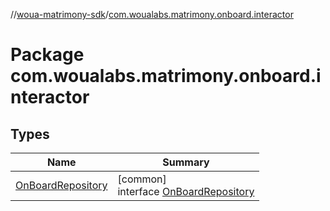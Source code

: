//[woua-matrimony-sdk](../../index.md)/[com.woualabs.matrimony.onboard.interactor](index.md)

# Package com.woualabs.matrimony.onboard.interactor

## Types

| Name | Summary |
|---|---|
| [OnBoardRepository](-on-board-repository/index.md) | [common]<br>interface [OnBoardRepository](-on-board-repository/index.md) |

